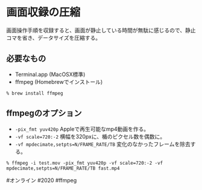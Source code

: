 
# 画面収録の圧縮

画面操作手順を収録すると、画面が静止している時間が無駄に感じるので、静止コマを省き、データサイズを圧縮する。

## 必要なもの

* Terminal.app (MacOSX標準)
* ffmpeg (Homebrewでインストール)
```shell
% brew install ffmpeg
```

## ffmpegのオプション

* `-pix_fmt yuv420p` Appleで再生可能なmp4動画を作る。
* `-vf scale=720:-2` 横幅を320pxに、楯のピクセル数を偶数に。
* `-vf mpdecimate,setpts=N/FRAME_RATE/TB` 変化のなかったフレームを除去する。

```shell
% ffmpeg -i test.mov -pix_fmt yuv420p -vf scale=720:-2 -vf mpdecimate,setpts=N/FRAME_RATE/TB fast.mp4
```

#オンライン #2020 #ffmpeg
